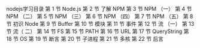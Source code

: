 nodejs学习目录
第 1 节 Node.js
第 2 节 了解 NPM
第 3 节 NPM （一）
第 4 节 NPM （二）
第 5 节 NPM （三）
第 6 节 NPM （四）
第 7 节 NPM （五）
第 8 节 初识 Node
第 9 节 Buffer
第 10 节 模块
第 11 节 事件
第 12 节 流 （一）
第 13 节 流（ 二）
第 14 节 FS
第 15 节 PATH
第 16 节 URL
第 17 节 QueryString
第 18 节 OS
第 19 节 断言
第 20 节 子进程
第 21 节 多核
第 22 节 后言